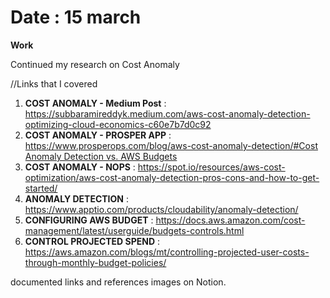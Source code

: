 # Date : 15 march 

**Work**

Continued my research on Cost Anomaly

//Links that I covered


1. **COST ANOMALY - Medium Post** : https://subbaramireddyk.medium.com/aws-cost-anomaly-detection-optimizing-cloud-economics-c60e7b7d0c92
2. **COST ANOMALY - PROSPER APP** : [https://www.prosperops.com/blog/aws-cost-anomaly-detection/#Cost Anomaly Detection vs. AWS Budgets](https://www.prosperops.com/blog/aws-cost-anomaly-detection/#Cost%20Anomaly%20Detection%20vs.%20AWS%20Budgets)
3. **COST ANOMALY - NOPS** : https://spot.io/resources/aws-cost-optimization/aws-cost-anomaly-detection-pros-cons-and-how-to-get-started/
4. **ANOMALY DETECTION** : https://www.apptio.com/products/cloudability/anomaly-detection/
5. **CONFIGURING AWS BUDGET** : https://docs.aws.amazon.com/cost-management/latest/userguide/budgets-controls.html
6. **CONTROL PROJECTED SPEND** : https://aws.amazon.com/blogs/mt/controlling-projected-user-costs-through-monthly-budget-policies/


documented links and references images on Notion.